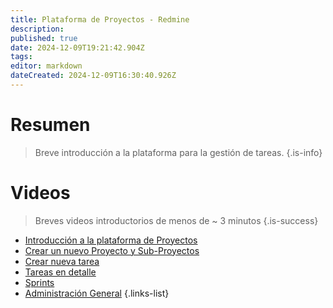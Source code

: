 ```yaml
---
title: Plataforma de Proyectos - Redmine
description: 
published: true
date: 2024-12-09T19:21:42.904Z
tags: 
editor: markdown
dateCreated: 2024-12-09T16:30:40.926Z
---
```


# Resumen
> Breve introducción a la plataforma para la gestión de tareas.
{.is-info}

# Videos

> Breves videos introductorios de menos de ~ 3 minutos
{.is-success}


- [Introducción a la plataforma de Proyectos](introduccion-a-la-plataforma-de-proyectos)
- [Crear un nuevo Proyecto y Sub-Proyectos](crear-un-nuevo-proyecto-y-sub-proyectos)
- [Crear nueva tarea](crear-nueva-tarea)
- [Tareas en detalle](tareas-en-detalle)
- [Sprints](sprints)
- [Administración General](administracion-general)
{.links-list}